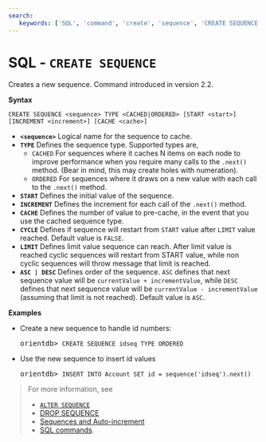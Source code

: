 ```yaml
---
search:
   keywords: ['SQL', 'command', 'create', 'sequence', 'CREATE SEQUENCE']
---
```


# SQL - `CREATE SEQUENCE`

Creates a new sequence.  Command introduced in version 2.2.

**Syntax**

```
CREATE SEQUENCE <sequence> TYPE <CACHED|ORDERED> [START <start>] 
[INCREMENT <increment>] [CACHE <cache>]
```
- **`<sequence>`** Logical name for the sequence to cache.
- **`TYPE`** Defines the sequence type.  Supported types are,
  - `CACHED` For sequences where it caches N items on each node to improve performance when you require many calls to the `.next()` method.  (Bear in mind, this may create holes with numeration).
  - `ORDERED` For sequences where it draws on a new value with each call to the `.next()` method.
- **`START`** Defines the initial value of the sequence.
- **`INCREMENT`** Defines the increment for each call of the `.next()` method.
- **`CACHE`** Defines the number of value to pre-cache, in the event that you use the cached sequence type.
- **`CYCLE`** Defines if sequence will restart from `START` value after `LIMIT` value reached. Default value is `FALSE`.
- **`LIMIT`** Defines limit value sequence can reach. After limit value is reached cyclic sequences will restart from START value, while non cyclic sequences will throw message that limit is reached.
- **`ASC | DESC`** Defines order of the sequence. `ASC` defines that next sequence value will be <code class="lang-sql userinput">currentValue + incrementValue</code>, while `DESC` defines that next sequence value will be <code class="lang-sql userinput">currentValue - incrementValue</code> (assuming that limit is not reached). Default value is `ASC`.


**Examples**

- Create a new sequence to handle id numbers:

  <pre>
  orientdb> <code class="lang-sql userinput">CREATE SEQUENCE idseq TYPE ORDERED</code>
  </pre>

- Use the new sequence to insert id values

  <pre>
  orientdb> <code class="lang-sql userinput">INSERT INTO Account SET id = sequence('idseq').next()</code>
  </pre>

>For more information, see
>
>- [`ALTER SEQUENCE`](SQL-Alter-Sequence.md)
>- [DROP SEQUENCE](SQL-Drop-Sequence.md)
>- [Sequences and Auto-increment](Sequences-and-auto-increment.md)
>- [SQL commands](SQL-Commands.md).

